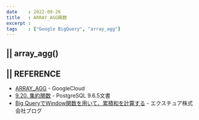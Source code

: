 ```yaml
---
date    : 2022-09-26
title   : ARRAY_AGG関数
excerpt : 
tags    : ["Google BigQuery", "array_agg"]
---
```

## || array_agg()


## || REFERENCE
- [ARRAY_AGG](https://cloud.google.com/bigquery/docs/reference/standard-sql/aggregate_functions#array_agg) - GoogleCloud
- [9.20. 集約関数](https://www.postgresql.jp/document/9.6/html/functions-aggregate.html) - PostgreSQL 9.6.5文書
- [Big QueryでWindow関数を用いて、累積和を計算する](https://ex-ture.com/blog/2019/09/04/bigquery_window_sum/) - エクスチュア株式会社ブログ
